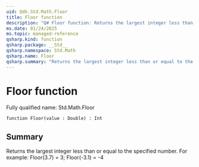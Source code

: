 ```yaml
---
uid: Qdk.Std.Math.Floor
title: Floor function
description: "Q# Floor function: Returns the largest integer less than or equal to the specified number. For example: Floor(3.7) = 3; Floor(-3.1) = -4"
ms.date: 01/24/2025
ms.topic: managed-reference
qsharp.kind: function
qsharp.package: __Std__
qsharp.namespace: Std.Math
qsharp.name: Floor
qsharp.summary: "Returns the largest integer less than or equal to the specified number. For example: Floor(3.7) = 3; Floor(-3.1) = -4"
---
```


# Floor function

Fully qualified name: Std.Math.Floor

```qsharp
function Floor(value : Double) : Int
```

## Summary
Returns the largest integer less than or equal to the specified number.
For example: Floor(3.7) = 3; Floor(-3.1) = -4
